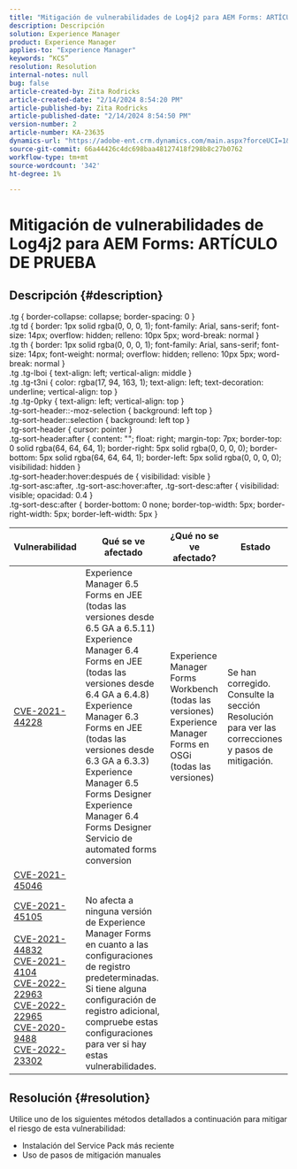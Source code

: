 ```yaml
---
title: "Mitigación de vulnerabilidades de Log4j2 para AEM Forms: ARTÍCULO DE PRUEBA"
description: Descripción
solution: Experience Manager
product: Experience Manager
applies-to: "Experience Manager"
keywords: “KCS”
resolution: Resolution
internal-notes: null
bug: false
article-created-by: Zita Rodricks
article-created-date: "2/14/2024 8:54:20 PM"
article-published-by: Zita Rodricks
article-published-date: "2/14/2024 8:54:50 PM"
version-number: 2
article-number: KA-23635
dynamics-url: "https://adobe-ent.crm.dynamics.com/main.aspx?forceUCI=1&pagetype=entityrecord&etn=knowledgearticle&id=be2b3638-7bcb-ee11-9079-6045bd0063aa"
source-git-commit: 66a44426c4dc698baa48127418f298b8c27b0762
workflow-type: tm+mt
source-wordcount: '342'
ht-degree: 1%

---
```


# Mitigación de vulnerabilidades de Log4j2 para AEM Forms: ARTÍCULO DE PRUEBA

## Descripción {#description}

.tg { border-collapse: collapse; border-spacing: 0 }<br>.tg td { border: 1px solid rgba(0, 0, 0, 1); font-family: Arial, sans-serif; font-size: 14px; overflow: hidden; relleno: 10px 5px; word-break: normal }<br>.tg th { border: 1px solid rgba(0, 0, 0, 1); font-family: Arial, sans-serif; font-size: 14px; font-weight: normal; overflow: hidden; relleno: 10px 5px; word-break: normal }<br>.tg .tg-lboi { text-align: left; vertical-align: middle }<br>.tg .tg-t3ni { color: rgba(17, 94, 163, 1); text-align: left; text-decoration: underline; vertical-align: top }<br>.tg .tg-0pky { text-align: left; vertical-align: top }<br>.tg-sort-header::-moz-selection { background: left top }<br>.tg-sort-header::selection { background: left top }<br>.tg-sort-header { cursor: pointer }<br>.tg-sort-header:after { content: &quot;&quot;; float: right; margin-top: 7px; border-top: 0 solid rgba(64, 64, 64, 1); border-right: 5px solid rgba(0, 0, 0, 0); border-bottom: 5px solid rgba(64, 64, 64, 1); border-left: 5px solid rgba(0, 0, 0, 0); visibilidad: hidden }<br>.tg-sort-header:hover:después de { visibilidad: visible }<br>.tg-sort-asc:after, .tg-sort-asc:hover:after, .tg-sort-desc:after { visibilidad: visible; opacidad: 0.4 }<br>.tg-sort-desc:after { border-bottom: 0 none; border-top-width: 5px; border-right-width: 5px; border-left-width: 5px }

| Vulnerabilidad | Qué se ve afectado | ¿Qué no se ve afectado? | Estado |
| --- | --- | --- | --- |
| [CVE-2021-44228](https://cve.mitre.org/cgi-bin/cvename.cgi?name=2021-44228) | Experience Manager 6.5 Forms en JEE (todas las versiones desde 6.5 GA a 6.5.11)<br>Experience Manager 6.4 Forms en JEE (todas las versiones desde 6.4 GA a 6.4.8)<br>Experience Manager 6.3 Forms en JEE (todas las versiones desde 6.3 GA a 6.3.3)<br>Experience Manager 6.5 Forms Designer<br>Experience Manager 6.4 Forms Designer<br>Servicio de automated forms conversion | Experience Manager Forms Workbench (todas las versiones)<br>Experience Manager Forms en OSGi (todas las versiones) | Se han corregido. Consulte la sección Resolución para ver las correcciones y pasos de mitigación. |
| [CVE-2021-45046](https://cve.mitre.org/cgi-bin/cvename.cgi?name=2021-45046) |
| [CVE-2021-45105<br><br>CVE-2021-44832<br>CVE-2021-4104<br>CVE-2022-22963<br>CVE-2022-22965<br>CVE-2020-9488<br>CVE-2022-23302](https://cve.mitre.org/cgi-bin/cvename.cgi?name=CVE-2021-45105) | No afecta a ninguna versión de Experience Manager Forms en cuanto a las configuraciones de registro predeterminadas. Si tiene alguna configuración de registro adicional, compruebe estas configuraciones para ver si hay estas vulnerabilidades. | <br> <br> <br> <br> <br> <br> <br> |



## Resolución {#resolution}


Utilice uno de los siguientes métodos detallados a continuación para mitigar el riesgo de esta vulnerabilidad:

- Instalación del Service Pack más reciente
- Uso de pasos de mitigación manuales

